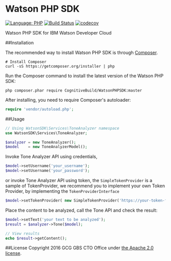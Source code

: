 # Watson PHP SDK

[![Language: PHP](https://img.shields.io/badge/php->=5.6-orange.svg?style=flat)](http://php.net/)
[![Build Status](https://travis-ci.org/mihui/WatsonPHPSDK.svg?branch=master)](https://travis-ci.org/mihui/WatsonPHPSDK)
[![codecov](https://codecov.io/gh/mihui/WatsonPHPSDK/branch/master/graph/badge.svg)](https://codecov.io/gh/mihui/WatsonPHPSDK)



Watson PHP SDK for IBM Watson Developer Cloud

##Installation

The recommended way to install Watson PHP SDK is through [Composer](http://getcomposer.org).

```shell
# Install Composer
curl -sS https://getcomposer.org/installer | php
```

Run the Composer command to install the latest version of the Watson PHP SDK:

```shell
php composer.phar require CognitiveBuild/WatsonPHPSDK:master
```

After installing, you need to require Composer's autoloader:

```php
require 'vendor/autoload.php';
```

##Usage

```php
// Using WatsonSDK\Services\ToneAnalyzer namespace
use WatsonSDK\Services\ToneAnalyzer;

$analyzer = new ToneAnalyzer();
$model    = new ToneAnalyzerModel();
```

Invoke Tone Analyzer API using credentials, 
```php
$model->setUsername('your_username');
$model->setUsername('your_password');
```

or invoke Tone Analyzer API using token, the `SimpleTokenProvider` is a sample of TokenProvider, we recommend you to implement your own Token Provider, by implementing the `TokenProviderInterface`
```php
$model->setTokenProvider( new SimpleTokenProvider('https://your-token-factory-url') );
```

Place the content to be analyzed, call the Tone API and check the result: 
```php
$model->setText('your text to be analyzed');
$result = $analyzer->Tone($model);

// View results
echo $result->getContent();
```

##License
Copyright 2016 GCG GBS CTO Office under [the Apache 2.0 license](LICENSE).
